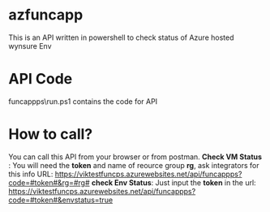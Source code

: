 # azfuncapp
This is an API written in powershell to check status of Azure hosted wynsure Env

# API Code
funcappps\run.ps1 contains the code for API

# How to call?
You can call this API from your browser or from postman.
**Check VM Status** : You will need the **token** and name of reource group **rg**, ask integrators for this info
URL: https://viktestfuncps.azurewebsites.net/api/funcappps?code=#token#&rg=#rg#
**check Env Status**: Just input the **token** in the url: https://viktestfuncps.azurewebsites.net/api/funcappps?code=#token#&envstatus=true
